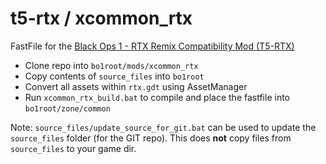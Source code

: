 # t5-rtx / xcommon_rtx

FastFile for the [Black Ops 1 - RTX Remix Compatibility Mod (T5-RTX)](https://github.com/xoxor4d/t5-rtx)

- Clone repo into `bo1root/mods/xcommon_rtx`
- Copy contents of `source_files` into `bo1root`
- Convert all assets within `rtx.gdt` using AssetManager
- Run `xcommon_rtx_build.bat` to compile and place the fastfile into `bo1root/zone/common`

Note: `source_files/update_source_for_git.bat` can be used to update the `source_files` folder (for the GIT repo). This does __not__ copy files from `source_files` to your game dir. 